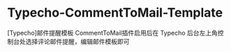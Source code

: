 # Typecho-CommentToMail-Template
[Typecho]邮件提醒模板
CommentToMail插件启用后在 Typecho 后台左上角控制台处选择评论邮件提醒，编辑邮件模板即可
